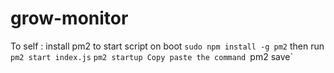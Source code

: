 # grow-monitor
To self : install pm2 to start script on boot
`sudo npm install -g pm2`
then run
`pm2 start index.js`
`pm2 startup
Copy paste the command
`pm2 save`
